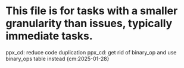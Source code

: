 # This file is for tasks with a smaller granularity than issues, typically immediate tasks.

ppx_cd: reduce code duplication
ppx_cd: get rid of binary_op and use binary_ops table instead {cm:2025-01-28}